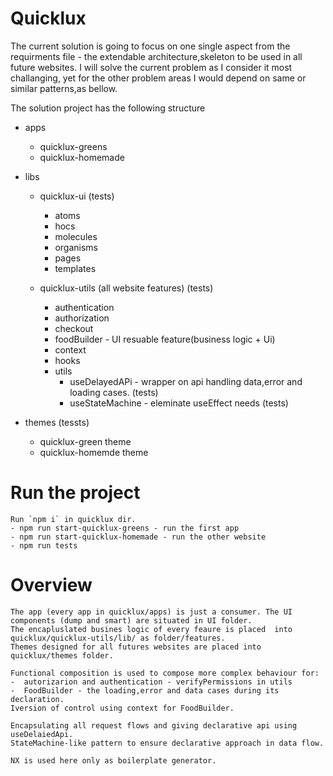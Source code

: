 # Quicklux

The current solution is going to focus on one single aspect from the requirments file - the extendable architecture,skeleton to be used in all future websites. I will solve the current problem as I consider it most challanging, yet for the other problem areas I would depend on same or similar patterns,as bellow.

The solution project has the following structure

- apps
  - quicklux-greens
  - quicklux-homemade

- libs

  - quicklux-ui (tests)
    - atoms
    - hocs
    - molecules
    - organisms
    - pages
    - templates

  - quicklux-utils (all website features) (tests)

    - authentication
    - authorization
    - checkout
    - foodBuilder - UI resuable feature(business logic + Ui)
    - context
    - hooks
    - utils
        - useDelayedAPi - wrapper on api handling data,error and loading cases. (tests)
        - useStateMachine - eleminate useEffect needs (tests)

- themes (tessts)
  - quicklux-green theme
  - quicklux-homemde theme

# Run the project

    Run `npm i` in quicklux dir.
    - npm run start-quicklux-greens - run the first app
    - npm run start-quicklux-homemade - run the other website
    - npm run tests

# Overview

    The app (every app in quicklux/apps) is just a consumer. The UI components (dump and smart) are situated in UI folder.
    The encapluslated busines logic of every feaure is placed  into  quicklux/quicklux-utils/lib/ as folder/features.
    Themes designed for all futures websites are placed into quicklux/themes folder.

    Functional composition is used to compose more complex behaviour for:
    -  autorizarion and authentication - verifyPermissions in utils
    -  FoodBuilder - the loading,error and data cases during its declaration.
    Iversion of control using context for FoodBuilder.

    Encapsulating all request flows and giving declarative api using useDelaiedApi.
    StateMachine-like pattern to ensure declarative approach in data flow.
    
    NX is used here only as boilerplate generator.

